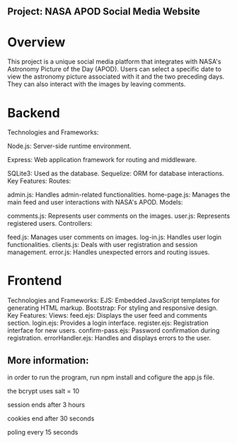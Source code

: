 ## Project: NASA APOD Social Media Website

# Overview
This project is a unique social media platform that integrates with NASA's Astronomy Picture of the Day (APOD). Users can select a specific date to view the astronomy picture associated with it and the two preceding days. They can also interact with the images by leaving comments.

# Backend
Technologies and Frameworks:

Node.js: Server-side runtime environment.

Express: Web application framework for routing and middleware.

SQLite3: Used as the database.
Sequelize: ORM for database interactions.
Key Features:
Routes:

admin.js: Handles admin-related functionalities.
home-page.js: Manages the main feed and user interactions with NASA's APOD.
Models:

comments.js: Represents user comments on the images.
user.js: Represents registered users.
Controllers:

feed.js: Manages user comments on images.
log-in.js: Handles user login functionalities.
clients.js: Deals with user registration and session management.
error.js: Handles unexpected errors and routing issues.


# Frontend
Technologies and Frameworks:
EJS: Embedded JavaScript templates for generating HTML markup.
Bootstrap: For styling and responsive design.
Key Features:
Views:
feed.ejs: Displays the user feed and comments section.
login.ejs: Provides a login interface.
register.ejs: Registration interface for new users.
confirm-pass.ejs: Password confirmation during registration.
errorHandler.ejs: Handles and displays errors to the user.


## More information:

in order to run the program, run npm install and cofigure the app.js file.

the bcrypt uses salt = 10 

session ends after 3 hours

cookies end after 30 seconds 

poling every 15 seconds 



